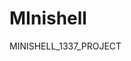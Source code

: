 # MInishell
MINISHELL_1337_PROJECT


<!-- //  readline still reachable: 204,178 bytes in 221 blocks -->

